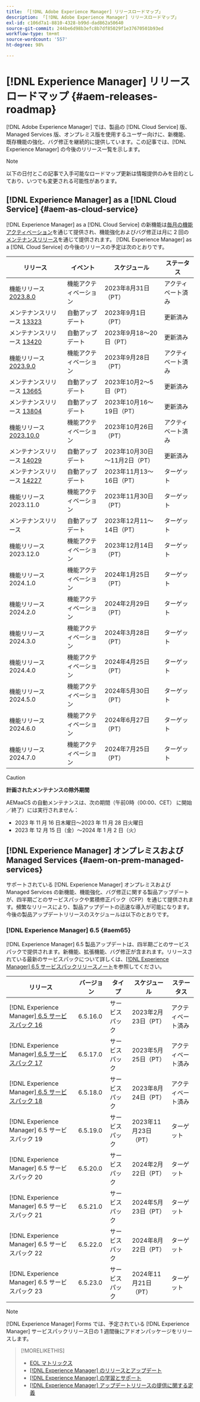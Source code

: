 ```yaml
---
title: 「[!DNL Adobe Experience Manager] リリースロードマップ」
description: 「[!DNL Adobe Experience Manager] リリースロードマップ」
exl-id: c106d7a1-8810-4328-b99d-dad862a50640
source-git-commit: 244be6d98b3efc8b7df85029f1e37670501b93ed
workflow-type: tm+mt
source-wordcount: '557'
ht-degree: 98%

---
```


# [!DNL Experience Manager] リリースロードマップ {#aem-releases-roadmap}

[!DNL Adobe Experience Manager] では、製品の [!DNL Cloud Service] 版、Managed Services 版、オンプレミス版を使用するユーザー向けに、新機能、既存機能の強化、バグ修正を継続的に提供しています。この記事では、[!DNL Experience Manager] の今後のリリース一覧を示します。

>[!NOTE]
>
>以下の日付とこの記事で入手可能なロードマップ更新は情報提供のみを目的としており、いつでも変更される可能性があります。

## [!DNL Experience Manager] as a [!DNL Cloud Service] {#aem-as-cloud-service}

[!DNL Experience Manager] as a [!DNL Cloud Service] の新機能は[毎月の機能アクティベーション](https://experienceleague.adobe.com/docs/experience-manager-cloud-service/content/release-notes/release-notes/release-notes-current.html?lang=ja)を通じて提供され、機能強化およびバグ修正は月に 2 回の[メンテナンスリリース](https://experienceleague.adobe.com/docs/experience-manager-cloud-service/content/release-notes/maintenance/latest.html?lang=ja)を通じて提供されます。
[!DNL Experience Manager] as a [!DNL Cloud Service] の今後のリリースの予定は次のとおりです。

| リリース | イベント | スケジュール | ステータス |
|---|---|---|---|
| 機能リリース [2023.8.0](https://experienceleague.adobe.com/docs/experience-manager-cloud-service/content/release-notes/release-notes/2023/release-notes-2023-8-0.html?lang=ja) | 機能アクティベーション | 2023年8月31日（PT） | アクティベート済み |
| メンテナンスリリース [13323](https://experienceleague.adobe.com/docs/experience-manager-cloud-service/content/release-notes/maintenance/2023/2023.9.0.html?lang=ja#release-13323) | 自動アップデート | 2023年9月1日（PT） | 更新済み |
| メンテナンスリリース [13420](https://experienceleague.adobe.com/docs/experience-manager-cloud-service/content/release-notes/maintenance/2023/2023.9.0.html?lang=ja#release-13420) | 自動アップデート | 2023年9月18～20日（PT） | 更新済み |
| 機能リリース [2023.9.0](https://experienceleague.adobe.com/docs/experience-manager-cloud-service/content/release-notes/release-notes/2023/release-notes-2023-9-0.html?lang=ja) | 機能アクティベーション | 2023年9月28日（PT） | アクティベート済み |
| メンテナンスリリース [13665](https://experienceleague.adobe.com/docs/experience-manager-cloud-service/content/release-notes/maintenance/2023/2023.10.0.html?lang=ja#release-13665) | 自動アップデート | 2023年10月2～5日（PT） | 更新済み |
| メンテナンスリリース [13804](https://experienceleague.adobe.com/docs/experience-manager-cloud-service/content/release-notes/maintenance/2023/2023.10.0.html?lang=ja#release-13804) | 自動アップデート | 2023年10月16～19日（PT） | 更新済み |
| 機能リリース [2023.10.0](https://experienceleague.adobe.com/docs/experience-manager-cloud-service/content/release-notes/release-notes/release-notes-current.html?lang=ja) | 機能アクティベーション | 2023年10月26日（PT） | アクティベート済み |
| メンテナンスリリース [14029](https://experienceleague.adobe.com/docs/experience-manager-cloud-service/content/release-notes/maintenance/2023/2023.11.0.html?lang=ja#release-14029) | 自動アップデート | 2023年10月30日～11月2日（PT） | 更新済み |
| メンテナンスリリース [14227](https://experienceleague.adobe.com/docs/experience-manager-cloud-service/content/release-notes/maintenance/latest.html?lang=ja) | 自動アップデート | 2023年11月13～16日（PT） | ターゲット |
| 機能リリース 2023.11.0 | 機能アクティベーション | 2023年11月30日（PT） | ターゲット |
| メンテナンスリリース | 自動アップデート | 2023年12月11～14日（PT） | ターゲット |
| 機能リリース 2023.12.0 | 機能アクティベーション | 2023年12月14日（PT） | ターゲット |
| 機能リリース 2024.1.0 | 機能アクティベーション | 2024年1月25日（PT） | ターゲット |
| 機能リリース 2024.2.0 | 機能アクティベーション | 2024年2月29日（PT） | ターゲット |
| 機能リリース 2024.3.0 | 機能アクティベーション | 2024年3月28日（PT） | ターゲット |
| 機能リリース 2024.4.0 | 機能アクティベーション | 2024年4月25日（PT） | ターゲット |
| 機能リリース 2024.5.0 | 機能アクティベーション | 2024年5月30日（PT） | ターゲット |
| 機能リリース 2024.6.0 | 機能アクティベーション | 2024年6月27日（PT） | ターゲット |
| 機能リリース 2024.7.0 | 機能アクティベーション | 2024年7月25日（PT） | ターゲット |

>[!CAUTION]
>
>**計画されたメンテナンスの除外期間**
>
> AEMaaCS の自動メンテナンスは、次の期間（午前0時（00:00、CET） に開始／終了）には実行されません：
>
>* 2023 年 11 月 16 日木曜日～2023 年 11 月 28 日火曜日
>* 2023 年 12 月 15 日（金）～2024 年 1 月 2 日（火）

## [!DNL Experience Manager] オンプレミスおよび Managed Services {#aem-on-prem-managed-services}

サポートされている [!DNL Experience Manager] オンプレミスおよび Managed Services の新機能、機能強化、バグ修正に関する製品アップデートが、四半期ごとのサービスパックや累積修正パック（CFP）を通じて提供されます。頻繁なリリースにより、製品アップデートの迅速な導入が可能になります。今後の製品アップデートリリースのスケジュールは以下のとおりです。

### [!DNL Experience Manager] 6.5 {#aem65}

[!DNL Experience Manager] 6.5 製品アップデートは、四半期ごとのサービスパックで提供されます。新機能、拡張機能、バグ修正が含まれます。リリースされている最新のサービスパックについて詳しくは、[[!DNL Experience Manager] 6.5 サービスパックリリースノート](https://experienceleague.adobe.com/docs/experience-manager-65/release-notes/release-notes.html?lang=ja)を参照してください。

| リリース | バージョン | タイプ | スケジュール | ステータス |
|---|---|---|---|---|
| [!DNL Experience Manager][ 6.5 サービスパック 16](https://experienceleague.adobe.com/docs/experience-manager-65/release-notes/service-pack/6.5.16.html?lang=ja) | 6.5.16.0 | サービスパック | 2023年2月23日（PT） | アクティベート済み |
| [!DNL Experience Manager][ 6.5 サービスパック 17](https://experienceleague.adobe.com/docs/experience-manager-65/release-notes/service-pack/6.5.17.html?lang=ja) | 6.5.17.0 | サービスパック | 2023年5月25日（PT） | アクティベート済み |
| [!DNL Experience Manager][ 6.5 サービスパック 18](https://experienceleague.adobe.com/docs/experience-manager-65/release-notes/release-notes.html?lang=ja) | 6.5.18.0 | サービスパック | 2023年8月24日（PT） | アクティベート済み |
| [!DNL Experience Manager] 6.5 サービスパック 19 | 6.5.19.0 | サービスパック | 2023年11月23日（PT） | ターゲット |
| [!DNL Experience Manager] 6.5 サービスパック 20 | 6.5.20.0 | サービスパック | 2024年2月22日（PT） | ターゲット |
| [!DNL Experience Manager] 6.5 サービスパック 21 | 6.5.21.0 | サービスパック | 2024年5月23日（PT） | ターゲット |
| [!DNL Experience Manager] 6.5 サービスパック 22 | 6.5.22.0 | サービスパック | 2024年8月22日（PT） | ターゲット |
| [!DNL Experience Manager] 6.5 サービスパック 23 | 6.5.23.0 | サービスパック | 2024年11月21日（PT） | ターゲット |

>[!NOTE]
>
>[!DNL Experience Manager] Forms では、予定されている [!DNL Experience Manager] サービスパックリリース日の 1 週間後にアドオンパッケージをリリースします。

>[!MORELIKETHIS]
>
>* [EOL マトリックス](https://helpx.adobe.com/jp/support/programs/eol-matrix.html)
>* [[!DNL Experience Manager] のリリースとアップデート](https://experienceleague.adobe.com/docs/experience-manager-release-information/aem-release-updates/aem-releases-updates.html?lang=ja)
>* [[!DNL Experience Manager]  の学習とサポート](https://experienceleague.adobe.com/docs/experience-manager-cloud-service.html?lang=ja)
>* [[!DNL Experience Manager] アップデートリリースの提供に関する定義](/help/using/update-release-vehicle-definitions.md)
